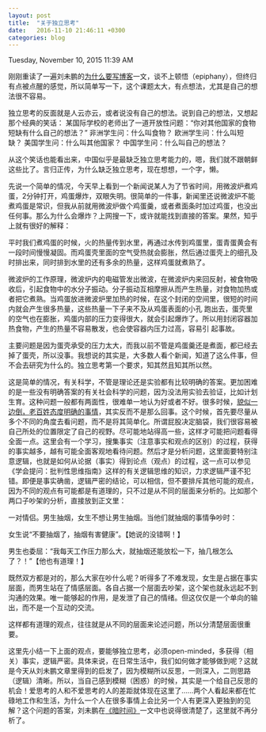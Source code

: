 ```yaml
---
layout: post
title:  "关于独立思考"
date:   2016-11-10 21:46:11 +0300
categories: blog
---
```

Tuesday, November 10, 2015 11:39 AM

刚刚重读了一遍刘未鹏的[为什么要写博客](http://mindhacks.cn/2009/02/15/why-you-should-start-blogging-now/)一文，谈不上顿悟（epiphany），但终归有点被点醒的感觉，所以简单写一下，这个课题太大，有点想法，尤其是自己的想法很不容易。

独立思考的反面就是人云亦云，或者说没有自己的想法。说到自己的想法，又想起那个经典的笑话：
某国际学校的老师出了一道开放性问题：“你对其他国家的食物短缺有什么自己的想法？”
非洲学生问：什么叫食物？
欧洲学生问：什么叫短缺？
美国学生问：什么叫其他国家？
中国学生问：什么叫自己的想法？

从这个笑话也能看出来，中国似乎是最缺乏独立思考能力的，嗯，我们就不跟朝鲜这些比了。言归正传，为什么缺乏独立思考，现在想想，一个字，懒。

先说一个简单的情况，今天早上看到一个新闻说某人为了节省时间，用微波炉煮鸡蛋，2分钟打开，鸡蛋爆炸，双眼失明。很简单的一件事，新闻里还说微波炉不能煮鸡蛋是常识，但我从前就用微波炉做个鸡蛋羹，或者煮面条时加过鸡蛋，也没出任何事。那么为什么会爆炸？上网搜一下，或许就能找到直接的答案。果然，知乎上就有很好的解释：

平时我们煮鸡蛋的时候，火的热量传到水里，再通过水传到鸡蛋里，蛋青蛋黄会有一段时间慢慢凝固。而鸡蛋壳里面的空气受热就会膨胀，然后通过蛋壳上的细孔及时排出来，同时排到水里的还有多余的热量，这样鸡蛋就煮熟了。

微波炉的工作原理，微波炉内的电磁管发出微波，在微波炉内来回反射，被食物吸收后，引起食物中的水分子振动。分子振动互相摩擦从而产生热量，对食物加热或者把它煮熟。当鸡蛋放进微波炉里加热的时候，在这个封闭的空间里，很短的时间内就会产生很多热量，这些热量一下子来不及从鸡蛋表面的小孔 跑出去，蛋壳里的空气也在膨胀，鸡蛋内部的压力变得很大，就会引起爆炸了。所以用封闭容器加热食物，产生的热量不容易散发，也会使容器内压力过高，容易引 起事故。

主要问题是因为蛋壳承受的压力太大，而我以前不管是鸡蛋羹还是煮面，都已经去掉了蛋壳，所以没事。我想说的其实是，大多数人看个新闻，知道了这么件事，但不会去研究为什么的。独立思考第一个要求，知其然且知其所以然。

这是简单的情况，有关科学，不管是理论还是实验都有比较明确的答案。更加困难的是一些没有明确答案的有关社会科学的问题，因为没法用实验去验证，比如计划生育。这种问题一般都有两面性，很难单一地认为好或者不好。很多时候，[貌似一边倒，老百姓态度明确的事情](http://www.geekonomics10000.com/558)，其实反而不是那么回事。这个时候，首先要尽量从多个不同的角度去看问题，而不是将其简单化。所谓屁股决定脑袋，我们很容易被自己所处的位置限定了自己的视野。尽可能地站得高一些，这样才可能把问题看得全面一点。这里会有一个学习，搜集事实（注意事实和观点的区别）的过程，获得的事实越多，越有可能全面客观地看待问题。然后才是分析问题，这里面要特别注意逻辑，也就是如何从论据（事实）得到论点（观点）的过程，这一点可以参见《学会提问：批判性思维指南》这样的有关逻辑思维的知识，力求逻辑严谨不犯错。即便是事实确凿，逻辑严密的结论，可以相信，但不要排斥其他可能的观点，因为不同的观点有可能都是有道理的，只不过是从不同的层面来分析的。比如那个两口子吵架的分析，直接放到正文里：

一对情侣。男生抽烟，女生不想让男生抽烟。当他们就抽烟的事情争吵时：

女生说“不要抽烟了，抽烟有害健康”。【她说的没错啊！】

男生也委屈：“我每天工作压力那么大，就抽烟还能放松一下，抽几根怎么了？！”【他也有道理！】

既然双方都是对的，那么大家在吵什么呢？听得多了不难发现，女生是占据在事实层面，而男生站在了情感层面。各自占据一个层面去吵架，这个架也就永远起不到沟通的效果。唯一能够起的作用，是发泄了自己的情绪。但这仅仅是一个单向的输出，而不是一个互动的交流。

这样都有道理的观点，往往就是从不同的层面来论述问题，所以分清楚层面很重要。

这里先小结一下上面的观点，要能够独立思考，必须open-minded，多获得（相关）事实，逻辑严密。具体来说，在日常生活中，我们如何做才能够做到呢？这就是今天从刘未鹏文章里得到的启发了，因为模糊所以反思，一则深入，二则思路（逻辑）清晰。所以，当自己感到模糊（困惑）的时候，其实是一个给自己反思的机会！爱思考的人和不爱思考的人的差距就体现在这里了……两个人看起来都在忙碌地工作和生活，为什么一个人在很多事情上会比另一个人有更深入更独到的见解？这个问题的答案，刘未鹏在[《暗时间》](http://mindhacks.cn/2009/12/20/dark-time/)一文中也说得很清楚了，这里就不再分析了。
